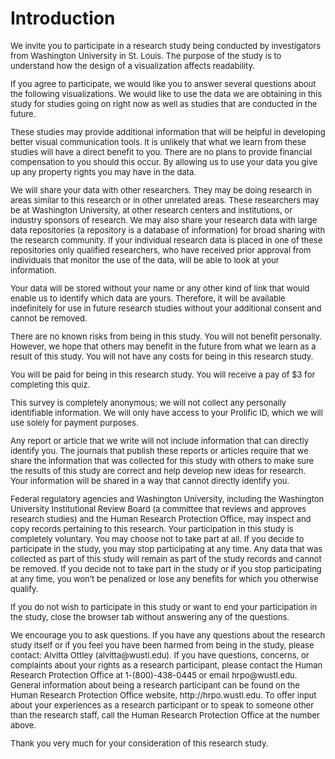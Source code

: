 # Introduction

<p style="font-size: 13px">We invite you to participate in a research study being conducted by investigators from Washington University in St. Louis. The purpose of the study is to understand how the design of a visualization affects readability.</p>

<p style="font-size: 13px">If you agree to participate, we would like you to answer several questions about the following visualizations. We would like to use the data we are obtaining in this study for studies going on right now as well as studies that are conducted in the future.</p>

<p style="font-size: 13px">These studies may provide additional information that will be helpful in developing better visual communication tools. It is unlikely that what we learn from these studies will have a direct benefit to you. There are no plans to provide financial compensation to you should this occur. By allowing us to use your data you give up any property rights you may have in the data.</p>

<p style="font-size: 13px">We will share your data with other researchers. They may be doing research in areas similar to this research or in other unrelated areas. These researchers may be at Washington University, at other research centers and institutions, or industry sponsors of research. We may also share your research data with large data repositories (a repository is a database of information) for broad sharing with the research community. If your individual research data is placed in one of these repositories only qualified researchers, who have received prior approval from individuals that monitor the use of the data, will be able to look at your information.</p>

<p style="font-size: 13px">Your data will be stored without your name or any other kind of link that would enable us to identify which data are yours. Therefore, it will be available indefinitely for use in future research studies without your additional consent and cannot be removed.</p>

<p style="font-size: 13px">There are no known risks from being in this study. You will not benefit personally. However, we hope that others may benefit in the future from what we learn as a result of this study. You will not have any costs for being in this research study.</p>

<p style="font-size: 13px">You will be paid for being in this research study. You will receive a pay of $3 for completing this quiz.</p>

<p style="font-size: 13px">This survey is completely anonymous; we will not collect any personally identifiable information. We will only have access to your Prolific ID, which we will use solely for payment purposes.</p>

<p style="font-size: 13px">Any report or article that we write will not include information that can directly identify you. The journals that publish these reports or articles require that we share the information that was collected for this study with others to make sure the results of this study are correct and help develop new ideas for research. Your information will be shared in a way that cannot directly identify you.</p>

<p style="font-size: 13px">Federal regulatory agencies and Washington University, including the Washington University Institutional Review Board (a committee that reviews and approves research studies) and the Human Research Protection Office, may inspect and copy records pertaining to this research. Your participation in this study is completely voluntary. You may choose not to take part at all. If you decide to participate in the study, you may stop participating at any time. Any data that was collected as part of this study will remain as part of the study records and cannot be removed. If you decide not to take part in the study or if you stop participating at any time, you won’t be penalized or lose any benefits for which you otherwise qualify.</p>

<p style="font-size: 13px">If you do not wish to participate in this study or want to end your participation in the study, close the browser tab without answering any of the questions.</p>

<p style="font-size: 13px">We encourage you to ask questions. If you have any questions about the research study itself or if you feel you have been harmed from being in the study, please contact: Alvitta Ottley (alvitta@wustl.edu). If you have questions, concerns, or complaints about your rights as a research participant, please contact the Human Research Protection Office at 1-(800)-438-0445 or email hrpo@wustl.edu. General information about being a research participant can be found on the Human Research Protection Office website, http://hrpo.wustl.edu. To offer input about your experiences as a research participant or to speak to someone other than the research staff, call the Human Research Protection Office at the number above.</p>

<p style="font-size: 13px">Thank you very much for your consideration of this research study.</p>